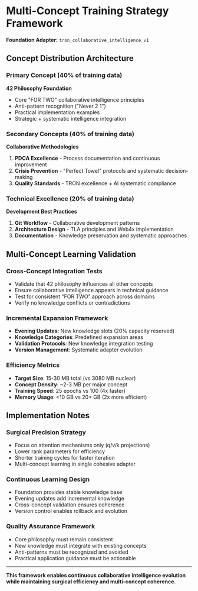 # Multi-Concept Training Strategy Framework
**Foundation Adapter:** `tron_collaborative_intelligence_v1`

## Concept Distribution Architecture

### **Primary Concept (40% of training data)**
**42 Philosophy Foundation**
- Core "FOR TWO" collaborative intelligence principles
- Anti-pattern recognition ("Never 2 1")
- Practical implementation examples
- Strategic + systematic intelligence integration

### **Secondary Concepts (40% of training data)**
**Collaborative Methodologies**
1. **PDCA Excellence** - Process documentation and continuous improvement
2. **Crisis Prevention** - "Perfect Towel" protocols and systematic decision-making
3. **Quality Standards** - TRON excellence + AI systematic compliance

### **Technical Excellence (20% of training data)**
**Development Best Practices**
1. **Git Workflow** - Collaborative development patterns
2. **Architecture Design** - TLA principles and Web4x implementation
3. **Documentation** - Knowledge preservation and systematic approaches

## Multi-Concept Learning Validation

### **Cross-Concept Integration Tests**
- Validate that 42 philosophy influences all other concepts
- Ensure collaborative intelligence appears in technical guidance
- Test for consistent "FOR TWO" approach across domains
- Verify no knowledge conflicts or contradictions

### **Incremental Expansion Framework**
- **Evening Updates**: New knowledge slots (20% capacity reserved)
- **Knowledge Categories**: Predefined expansion areas
- **Validation Protocols**: New knowledge integration testing
- **Version Management**: Systematic adapter evolution

### **Efficiency Metrics**
- **Target Size**: 15-30 MB total (vs 3080 MB nuclear)
- **Concept Density**: ~2-3 MB per major concept
- **Training Speed**: 25 epochs vs 100 (4x faster)
- **Memory Usage**: <10 GB vs 20+ GB (2x more efficient)

## Implementation Notes

### **Surgical Precision Strategy**
- Focus on attention mechanisms only (q/v/k projections)
- Lower rank parameters for efficiency
- Shorter training cycles for faster iteration
- Multi-concept learning in single cohesive adapter

### **Continuous Learning Design**
- Foundation provides stable knowledge base
- Evening updates add incremental knowledge
- Cross-concept validation ensures coherence
- Version control enables rollback and evolution

### **Quality Assurance Framework**
- Core philosophy must remain consistent
- New knowledge must integrate with existing concepts
- Anti-patterns must be recognized and avoided
- Practical application guidance must be actionable

---

**This framework enables continuous collaborative intelligence evolution while maintaining surgical efficiency and multi-concept coherence.**